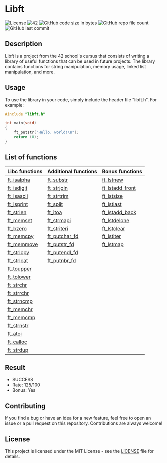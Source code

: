 # Libft
![License](https://img.shields.io/badge/License-MIT-yellow.svg)
![42](https://img.shields.io/badge/42-Libft-blueviolet)
![GitHub code size in bytes](https://img.shields.io/github/languages/code-size/cibermarcoa/42_libft)
![GitHub repo file count](https://img.shields.io/github/directory-file-count/cibermarcoa/42_libft)
![GitHub last commit](https://img.shields.io/github/last-commit/cibermarcoa/42_libft)

## Description
Libft is a project from the 42 school's cursus that consists of writing a library of useful functions that can be used in future projects. The library contains functions for string manipulation, memory usage, linked list manipulation, and more.

## Usage
To use the library in your code, simply include the header file "libft.h". For example:

```c
#include "libft.h"

int main(void)
{
    ft_putstr("Hello, world!\n");
    return (0);
}
```

## List of functions
| Libc functions | Additional functions | Bonus functions |
| - | - | - |
| [ft_isalpha](ft_isalpha.c) | [ft_substr](#ft_substr) | [ft_lstnew](#ft_lstnew) |
| [ft_isdigit](#ft_isalpha) | [ft_strjoin](#ft_strjoin) | [ft_lstadd_front](#ft_lstadd_front) |
| [ft_isascii](#ft_isascii) | [ft_strtrim](#ft_strjoin) | [ft_lstsize](#ft_lstsize) |
[ft_isprint](#ft_isprint) | [ft_split](#ft_split) | [ft_lstlast](#ft_lstlast) |
[ft_strlen](#ft_strlen) | [ft_itoa](#ft_itoa) | [ft_lstadd_back](#ft_lstadd_back) |
| [ft_memset](#ft_memset) | [ft_strmapi](#ft_strmapi) | [ft_lstdelone](#ft_lstdelone) |
| [ft_bzero](#ft_bzero) | [ft_striteri](#ft_striteri) | [ft_lstclear](#ft_lstclear) |
| [ft_memcpy](#ft_memcpy) | [ft_putchar_fd](#ft_putchar_fd) | [ft_lstiter](#ft_lstiter) |
| [ft_memmove](#ft_memmove) | [ft_putstr_fd](#ft_putstr_fd) | [ft_lstmap](#ft_lstmap) |
| [ft_strlcpy](#ft_strlcpy) | [ft_putendl_fd](#ft_putendl_fd) |
| [ft_strlcat](#ft_strlcat) | [ft_putnbr_fd](#ft_putnbr_fd) |
| [ft_toupper](#ft_toupper) |
| [ft_tolower](#ft_tolower) |
| [ft_strchr](#ft_strchr) |
| [ft_strrchr](#ft_strrchr) |
| [ft_strncmp](#ft_strncmp) |
| [ft_memchr](#ft_memchr) |
| [ft_memcmp](#ft_memcmp) |
| [ft_strnstr](#ft_strnstr) |
| [ft_atoi](#ft_atoi) |
| [ft_calloc](#ft_calloc) |
| [ft_strdup](#ft_strdup) |

## Result
- SUCCESS
- Rate: 125/100
- Bonus: Yes

## Contributing
If you find a bug or have an idea for a new feature, feel free to open an issue or a pull request on this repository. Contributions are always welcome!

## License
This project is licensed under the MIT License - see the [LICENSE](#LICENSE) file for details.
